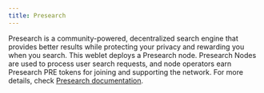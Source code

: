 ```yaml
---
title: Presearch
---
```


Presearch is a community-powered, decentralized search engine that provides better results while protecting your privacy and rewarding you when you search. This weblet deploys a Presearch node. Presearch Nodes are used to process user search requests, and node operators earn Presearch PRE tokens for joining and supporting the network. For more details, check [Presearch documentation](https://manual.grid.tf/weblets/weblets_presearch.html).
